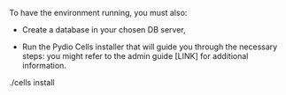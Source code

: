 

To have the environment running, you must also:

* Create a database in your chosen DB server,

* Run the Pydio Cells installer that will guide you through the necessary steps: you might refer to the admin guide [LINK] for additional information.

./cells install

